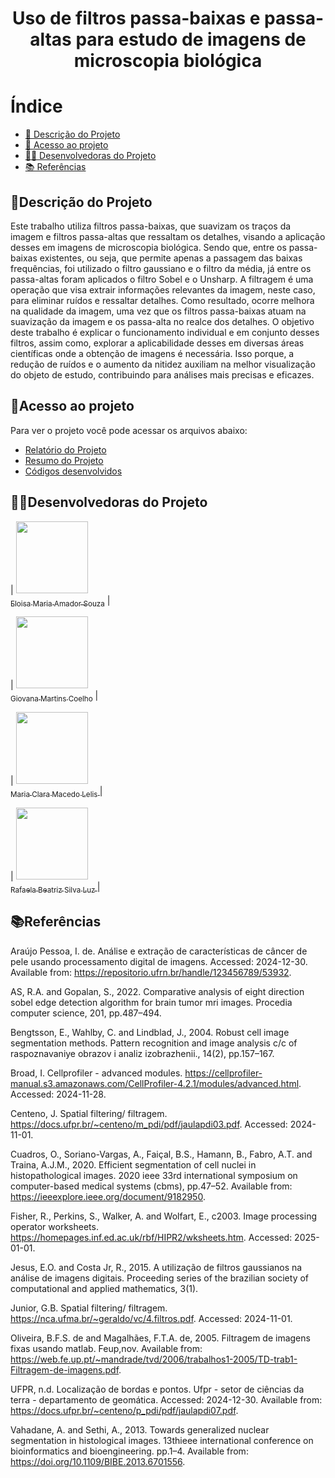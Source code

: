 <h1 align="center"> Uso de filtros passa-baixas e passa-altas para estudo de imagens de microscopia biológica
 </h1>

# Índice 

* [📝 Descrição do Projeto](#descrição-do-projeto)
* [📁 Acesso ao projeto](#acesso-ao-projeto)
* [👩‍💻 Desenvolvedoras do Projeto](#desenvolvedoras-do-projeto)
* [📚 Referências](#referências)

## 📝Descrição do Projeto 

Este trabalho utiliza filtros passa-baixas, que suavizam os traços da imagem e filtros passa-altas que ressaltam os detalhes, visando a aplicação desses em imagens de microscopia biológica. Sendo que, entre os passa-baixas existentes, ou seja, que permite apenas a passagem das baixas frequências, foi utilizado o filtro gaussiano e o filtro da média, já entre os passa-altas foram aplicados o filtro Sobel e o Unsharp. A filtragem é uma operação que visa extrair informações relevantes da imagem, neste caso, para eliminar ruídos e ressaltar detalhes. Como resultado, ocorre melhora na qualidade da imagem, uma vez que os filtros passa-baixas atuam na suavização da imagem e os passa-alta no realce dos detalhes. O objetivo deste trabalho é explicar o funcionamento individual e em conjunto desses filtros, assim como, explorar a aplicabilidade desses em diversas áreas científicas onde a obtenção de imagens é necessária. Isso porque, a redução de ruídos e o aumento da nitidez auxiliam na melhor visualização do objeto de estudo, contribuindo para análises mais precisas e eficazes.

## 📁Acesso ao projeto

Para ver o projeto você pode acessar os arquivos abaixo:
- [Relatório do Projeto](https://github.com/ClaraLelis/Ferramentas-matem-ticas-para-tratamento-de-imagens-microsc-picas-/blob/main/Uso%20de%20filtros%20passa-baixas%20e%20passa-altas%20para%20estudo%20de%20imagens%20de%20microscopia%20biol%C3%B3gica_Elo%C3%ADsa__Giovana__Maria_Clara__Rafaela%20(1).pdf)
- [Resumo do Projeto]()
- [Códigos desenvolvidos]()

## 👩‍💻Desenvolvedoras do Projeto

| [<img loading="lazy" src="https://avatars.githubusercontent.com/u/172425341?s=400&u=27f1f6f0257dfea068b3b763758914d077f15952&v=4" width=115><br><sub>Eloisa Maria Amador Souza</sub>](https://github.com/settings/profile) |  

| [<img loading="lazy" src="https://avatars.githubusercontent.com/u/172425607?v=4" width=115><br><sub> Giovana Martins Coelho</sub>](https://github.com/giovana2005) |  

| [<img loading="lazy" src="https://avatars.githubusercontent.com/u/172424981?v=4" width=115><br><sub>Maria Clara Macedo Lelis </sub>](https://github.com/ClaraLelis) | 

| [<img loading="lazy" src="https://avatars.githubusercontent.com/u/172425353?v=4" width=115><br><sub> Rafaela Beatriz Silva Luz </sub>](https://github.com/Rafaela-Luz) | 

## 📚Referências

Araújo Pessoa, I. de. Análise e extração de características de câncer de pele usando processamento digital de imagens. Accessed: 2024-12-30. Available from: https://repositorio.ufrn.br/handle/123456789/53932.

AS, R.A. and Gopalan, S., 2022. Comparative analysis of eight direction sobel edge detection algorithm for brain tumor mri images. Procedia computer science, 201, pp.487–494.

Bengtsson, E., Wahlby, C. and Lindblad, J., 2004. Robust cell image segmentation methods. Pattern recognition and image analysis c/c of raspoznavaniye obrazov i analiz izobrazhenii., 14(2), pp.157–167.

Broad, I. Cellprofiler - advanced modules. https://cellprofiler-manual.s3.amazonaws.com/CellProfiler-4.2.1/modules/advanced.html. Accessed: 2024-11-28.

Centeno, J. Spatial filtering/ filtragem. https://docs.ufpr.br/~centeno/m_pdi/pdf/jaulapdi03.pdf. Accessed: 2024-11-01.

Cuadros, O., Soriano-Vargas, A., Faiçal, B.S., Hamann, B., Fabro, A.T. and Traina, A.J.M., 2020. Efficient segmentation of cell nuclei in histopathological images. 2020 ieee 33rd international symposium on computer-based medical systems (cbms), pp.47–52. Available from: https://ieeexplore.ieee.org/document/9182950.

Fisher, R., Perkins, S., Walker, A. and Wolfart, E., c2003. Image processing operator worksheets. https://homepages.inf.ed.ac.uk/rbf/HIPR2/wksheets.htm. Accessed: 2025-01-01.

Jesus, E.O. and Costa Jr, R., 2015. A utilização de filtros gaussianos na análise de imagens digitais. Proceeding series of the brazilian society of computational and applied mathematics, 3(1).

Junior, G.B. Spatial filtering/ filtragem. https://nca.ufma.br/~geraldo/vc/4.filtros.pdf. Accessed: 2024-11-01.

Oliveira, B.F.S. de and Magalhães, F.T.A. de, 2005. Filtragem de imagens fixas usando matlab. Feup,nov. Available from: https://web.fe.up.pt/~mandrade/tvd/2006/trabalhos1-2005/TD-trab1-Filtragem-de-imagens.pdf.

UFPR, n.d. Localização de bordas e pontos. Ufpr - setor de ciências da terra - departamento de geomática. Accessed: 2024-12-30. Available from: https://docs.ufpr.br/~centeno/p_pdi/pdf/jaulapdi07.pdf.

Vahadane, A. and Sethi, A., 2013. Towards generalized nuclear segmentation in histological images. 13thieee international conference on bioinformatics and bioengineering. pp.1–4. Available from: https://doi.org/10.1109/BIBE.2013.6701556.


